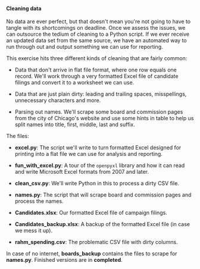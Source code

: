#### Cleaning data

No data are ever perfect, but that doesn't mean you're not going to have to tangle with its shortcomings on deadline. Once we assess the issues, we can outsource the tedium of cleaning to a Python script. If we ever receive an updated data set from the same source, we have an automated way to run through out and output something we can use for reporting.

This exercise hits three different kinds of cleaning that are fairly common:

- Data that don't arrive in flat file format, where one row equals one record. We'll work through a very formatted Excel file of candidate filings and convert it to a worksheet we can use.

- Data that are just plain dirty: leading and trailing spaces, misspellings, unnecessary characters and more.

- Parsing out names. We'll scrape some board and commission pages from the city of Chicago's website and use some hints in table to help us split names into title, first, middle, last and suffix.

The files:

- **excel.py**: The script we'll write to turn formatted Excel designed for printing into a flat file we can use for analysis and reporting.

- **fun_with_excel.py**: A tour of the ```openpyxl``` library and how it can read and write Microsoft Excel formats from 2007 and later.

- **clean_csv.py**: We'll write Python in this to process a dirty CSV file.

- **names.py**: The script that will scrape board and commission pages and process the names.

- **Candidates.xlsx**: Our formatted Excel file of campaign filings.

- **Candidates_backup.xlsx**: A backup of the formatted Excel file (in case we mess it up). 

- **rahm_spending.csv**: The problematic CSV file with dirty columns. 

In case of no internet, **boards_backup** contains the files to scrape for **names.py**. Finished versions are in **completed**.